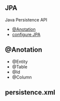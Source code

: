 ## JPA
Java Persistence API
  
- [@Anotation](#anotation)
- [configure JPA](#persistence.xml)
  
## @Anotation
- @Entity
- @Table
- @Id
- @Column
  
## persistence.xml
